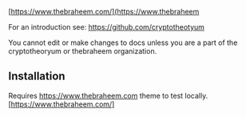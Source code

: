[https://www.thebraheem.com/](https://www.thebraheem

For an introduction see: https://github.com/cryptotheotyum

You cannot edit or make changes to docs unless you are a part of the cryptotheoryum or thebraheem organization. 

## Installation
Requires https://www.thebraheem.com theme to test locally.  [https://www.thebraheem.com/]

